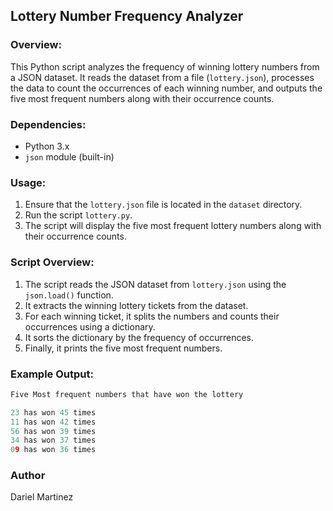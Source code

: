 ## Lottery Number Frequency Analyzer

### Overview:
This Python script analyzes the frequency of winning lottery numbers from a JSON dataset. It reads the dataset from a file (`lottery.json`), processes the data to count the occurrences of each winning number, and outputs the five most frequent numbers along with their occurrence counts.

### Dependencies:
- Python 3.x
- `json` module (built-in)

### Usage:
1. Ensure that the `lottery.json` file is located in the `dataset` directory.
2. Run the script `lottery.py`.
3. The script will display the five most frequent lottery numbers along with their occurrence counts.

### Script Overview:
1. The script reads the JSON dataset from `lottery.json` using the `json.load()` function.
2. It extracts the winning lottery tickets from the dataset.
3. For each winning ticket, it splits the numbers and counts their occurrences using a dictionary.
4. It sorts the dictionary by the frequency of occurrences.
5. Finally, it prints the five most frequent numbers.

### Example Output:
```cpp
Five Most frequent numbers that have won the lottery

23 has won 45 times
11 has won 42 times
56 has won 39 times
34 has won 37 times
09 has won 36 times
```

### Author 
Dariel Martinez